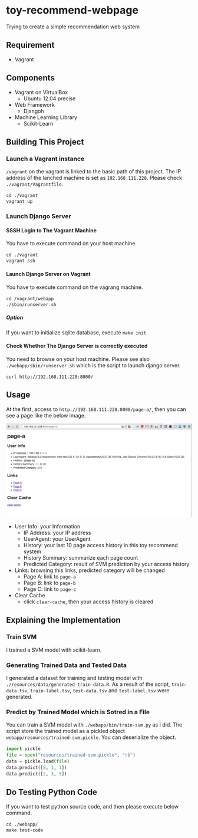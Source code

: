 toy-recommend-webpage
=====================

Trying to create a simple recommendation web system

## Requirement

- Vagrant

## Components

- Vagrant on VirtualBox
    - Ubuntu 12.04 precise
- Web Framework
    - Djangoh
- Machine Learning Library 
    - Scikit-Learn

## Building This Project

### Launch a Vagrant instance

`/vagrant` on the vagrant is linked to the basic path of this project.
The IP address of the lanched machine is set as `192.168.111.228`.
Please check `./vagrant/Vagrantfile`.

```shell
cd ./vagrant
vagrant up
```

### Launch Django Server

#### SSSH Login to The Vagrant Machine

You have to execute command on your host machine.

```shell
cd ./vagrant
vagrant ssh
```

#### Launch Django Server on Vagrant

You have to execute command on the vagrang machine.

```shell
cd /vagrant/webapp
./sbin/runserver.sh
```

##### Option

If you want to initialize sqlite database, execute `make init`

#### Check Whether The Django Server is correctly executed

You need to browse on your host machine.
Please see also `./webapp/sbin/runserver.sh` which is the script to launch django server.

```shell
curl http://192.168.111.228:8000/
```

## Usage

At the first, access to `http://192.168.111.228.8000/page-a/`, then you can see a page like the below image.

![page](docs/images/page.png)

- User Info: your Information
    - IP Address: your IP address
    - UserAgent: your UserAgent
    - History: your last 10 page access history in this toy recommend system
    - History Summary: summarize each page count
    - Predicted Category: result of SVM prediction by your access history
- Links: browsing this links, predicted category will be changed
    - Page A: link to `page-a`
    - Page B: link to `page-b`
    - Page C: link to `page-c`
- Clear Cache
    - click `clear-cache`, then your access history is cleared

## Explaining the Implementation

### Train SVM

I trained a SVM model with scikit-learn.

### Generating Trained Data and Tested Data

I generated a dataset for training and testing model with `./resources/data/generated-train-data.R`.
As a result of the script, `train-data.tsv`, `train-label.tsv`, `test-data.tsv` and `test-label.tsv` were generated.

### Predict by Trained Model which is Sotred in a File

You can train a SVM model with `./webapp/bin/train-svm.py` as I did.
The script store the trained model as a pickled object `webapp/resources/trained-svm.pickle`.
You can deserialize the object.

```python
import pickle
file = open("resources/trained-svm.pickle", "rb")
data = pickle.load(file)
data.predict([8, 1, 1])
data.predict([2, 3, 5])
```

## Do Testing Python Code

If you want to test python source code, and then please execute below command.

```shell
cd ./webapp/
make test-code
```
